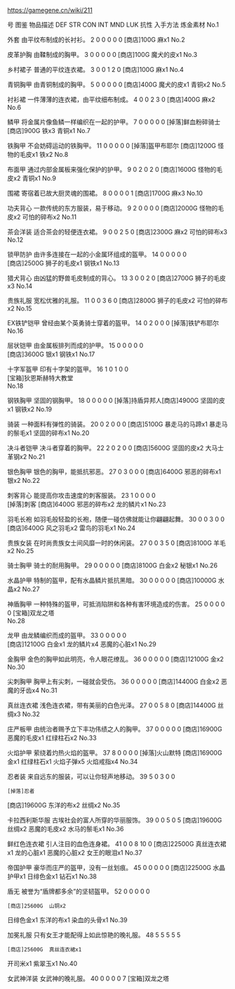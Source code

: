 https://gamegene.cn/wiki/211

号	图鉴	物品描述	DEF	STR	CON	INT	MND	LUK	抗性	入手方法	炼金素材
No.1	


外套	由平纹布制成的长衬衫。	2	0	0	0	0	0		[商店]100G	麻x1
No.2	


皮革护胸	由鞣制成的胸甲。	3	0	0	0	0	0		[商店]100G	魔犬的皮x1
No.3	


乡村裙子	普通的平纹连衣裙。	3	0	0	1	2	0		[商店]100G	麻x1
No.4	


青铜胸甲	由青铜制成的胸甲。	5	0	0	0	0	0		[商店]400G	魔犬的皮x1
青铜x2
No.5	


衬衫裙	一件薄薄的连衣裙，由平纹细布制成。	4	0	0	2	3	0		[商店]400G	麻x2
No.6	


鳞甲	将金属片像鱼鳞一样编织在一起的护甲。	7	0	0	0	0	0		[掉落]鲜血粉碎骑士
[商店]900G	铁x3
青铜x1
No.7	


铁胸甲	不会妨碍运动的铁胸甲。	11	0	0	0	0	0		[掉落]盔甲布耶尔
[商店]1200G	怪物的毛皮x1
铁x2
No.8	


布面甲	通过内部金属板来强化保护的护甲。	9	0	2	0	2	0		[商店]1600G	怪物的毛皮x2
青铜x1
No.9	


围裙	寄宿着已故大厨灵魂的围裙。	8	0	0	0	0	1		[商店]1700G	麻x3
No.10	


功夫背心	一款传统的东方服装，易于移动。	9	2	0	0	0	0		[商店]2000G	怪物的毛皮x2
可怕的碎布x2
No.11	


茶会洋装	适合茶会的轻便连衣裙。	9	0	0	2	5	0		[商店]2300G	麻x2
可怕的碎布x3
No.12	


锁甲防护	由许多连接在一起的小金属环组成的盔甲。	14	0	0	0	0	0	
	[商店]2500G	狮子的毛皮x1
钢铁x1
No.13	


猎犬背心	由凶猛的野兽毛皮制成的背心。	13	3	0	0	2	0		[商店]2700G	狮子的毛皮x3
No.14	


贵族礼服	宽松优雅的礼服。	11	0	0	3	6	0		[商店]2800G	狮子的毛皮x2
可怕的碎布x2
No.15	


EX铁铲铠甲	曾经由某个英勇骑士穿着的盔甲。	14	0	2	0	0	0		[掉落]铁铲布耶尔	
No.16	


层状铠甲	由金属板排列而成的护甲。	15	0	0	0	0	0	
	[商店]3600G	银x1
钢铁x1
No.17	


十字军盔甲	印有十字架的盔甲。	16	1	0	1	0	0	
	[宝箱]狄恩斯赫特大教堂	
No.18	


钢铁胸甲	坚固的钢胸甲。	18	0	0	0	0	0		[掉落]持盾异邦人[商店]4900G	坚固的皮x1
钢铁x2
No.19	


骑装	一种面料有弹性的骑装。	20	0	2	0	0	0		[商店]5100G	暴走马的马蹄x1
暴走马的鬃毛x1
坚固的碎布x1
No.20	


决斗者铠甲	决斗者穿着的胸甲。	22	2	0	2	0	0		[商店]5600G	坚固的皮x2
大马士革钢x2
No.21	


银色胸甲	银色的胸甲，能抵抗邪恶。	27	0	3	0	0	0		[商店]6400G	邪恶的碎布x1
银x2
No.22	


刺客背心	能提高你攻击速度的刺客服装。	23	1	0	0	0	0	
	[掉落]刺客
[商店]6400G	邪恶的碎布x2
龙的鳞片x1
No.23	


羽毛长袍	如羽毛般轻盈的长袍，随便一碰仿佛就能让你翩翩起舞。	30	0	0	3	0	0		[商店]6400G	风之羽毛x2
雷鸟的羽毛x1
No.24	


贵族女装	在时尚贵族女士间风靡一时的休闲装。	27	0	0	3	5	0		[商店]8100G	羊毛x2
No.25	


骑士胸甲	骑士的耐用胸甲。	29	0	0	0	0	0		[商店]8100G	白金x2
秘银x1
No.26	


水晶护甲	特制的盔甲，配有水晶鳞片抵抗黑暗。	30	0	0	0	0	0		[商店]10000G	水晶x2
No.27	


神盾胸甲	一种特殊的盔甲，可抵消陷阱和各种有害环境造成的伤害。	25	0	0	0	0	0		[宝箱]双龙之塔	
No.28	


龙甲	由龙鳞编织而成的盔甲。	33	0	0	0	0	0	
	[商店]12100G	白金x1
龙的鳞片x4
恶魔的心脏x1
No.29	


金胸甲	金色的胸甲如此明亮，令人眼花缭乱。	36	0	0	0	0	0		[商店]12100G	金x2
No.30	


尖刺胸甲	胸甲上有尖刺，一碰就会受伤。	36	0	0	0	0	0		[商店]14400G	白金x2
恶魔的牙齿x4
No.31	


真丝连衣裙	浅色连衣裙，带有美丽的白色光泽。	27	0	0	5	8	0		[商店]14400G	丝绸x3
No.32	


庄严板甲	由统治者赐予立下丰功伟绩之人的胸甲。	37	0	0	0	0	0		[商店]16900G	恶魔的毛皮x1
红绿柱石x2
No.33	


火焰护甲	萦绕着灼热火焰的盔甲。	37	8	0	0	0	0		[掉落]火山默特
[商店]16900G	金x1
红绿柱石x1
火焰子弹x5
火焰戒指x4
No.34	


忍者装	来自远东的服装，可以让你轻声地移动。	39	5	0	3	0	0	


	[掉落]忍者
[商店]19600G	东洋的布x2
丝绸x2
No.35	


卡拉西利斯华服	古埃社会的富人所穿的华丽服饰。	39	0	0	5	0	5		[商店]19600G	丝绸x2
恶魔的毛皮x2
水马的鬃毛x1
No.36	


鲜红色连衣裙	引人注目的血色连身裙。	41	0	0	8	10	0		[商店]22500G	真丝连衣裙x1
龙的心脏x1
恶魔的心脏x2
女王的眼泪x1
No.37	


帝国护甲	豪华而庄严的盔甲，没有一丝划痕。	45	0	0	0	0	0		[商店]22500G	水晶护甲x1
日绯色金x1
钻石x1
No.38	


盾无	被誉为“盾牌都多余”的坚韧盔甲。	52	0	0	0	0	0	

	[商店]25600G	山铜x2
日绯色金x1
东洋的布x1
染血的头骨x1
No.39	


加冕礼服	只有女王才能配得上如此惊艳的晚礼服。	48	5	5	5	5	5	

	[商店]25600G	真丝连衣裙x1
开司米x1
紫翠玉x1
No.40	


女武神洋装	女武神的晚礼服。	40	0	0	0	0	7		[宝箱]双龙之塔